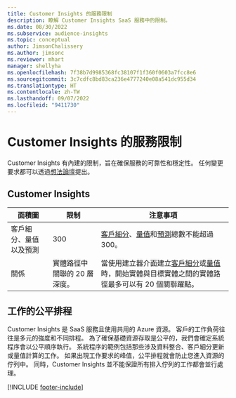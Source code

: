 ```yaml
---
title: Customer Insights 的服務限制
description: 瞭解 Customer Insights SaaS 服務中的限制。
ms.date: 08/30/2022
ms.subservice: audience-insights
ms.topic: conceptual
author: JimsonChalissery
ms.author: jimsonc
ms.reviewer: mhart
manager: shellyha
ms.openlocfilehash: 7f38b7d9985368fc38107f1f360f0603a7fcc8e6
ms.sourcegitcommit: 3c7cdfc8bd83ca236e4777240e08a541dc955d34
ms.translationtype: HT
ms.contentlocale: zh-TW
ms.lasthandoff: 09/07/2022
ms.locfileid: "9411730"
---
```

# <a name="service-limits-in-customer-insights"></a>Customer Insights 的服務限制

 Customer Insights 有內建的限制，旨在確保服務的可靠性和穩定性。 任何變更要求都可以透過[想法論壇](https://go.microsoft.com/fwlink/?linkid=2074172)提出。

## <a name="customer-insights"></a>Customer Insights

| 面積圖  | 限制  | 注意事項 |
|-------------|---------------------------------------------------------------------|---------------------------------------------------------------------|
| 客戶細分、量值以及預測 | 300  | [客戶細分](segments.md)、[量值](measures.md)和[預測](predictions-overview.md)總數不能超過 300。  |
| 關係 | 實體路徑中關聯的 20 層深度。 | 當使用建立器介面建立[客戶細分](segments.md)或[量值](measures.md)時，開始實體與目標實體之間的實體路徑最多可以有 20 個關聯躍點。  |

## <a name="fair-scheduling-of-jobs"></a>工作的公平排程

Customer Insights 是 SaaS 服務且使用共用的 Azure 資源。 客戶的工作負荷往往是多元的強度和不同排程。 為了確保基礎資源存取是公平的，我們會確定系統程序會以公平順序執行。 系統程序的範例包括那些涉及資料整合、客戶細分更新或量值計算的工作。 如果出現工作要求的峰值，公平排程就會防止您進入資源的佇列中。 同時，Customer Insights 並不能保證所有排入佇列的工作都會並行處理。

[!INCLUDE [footer-include](includes/footer-banner.md)]
